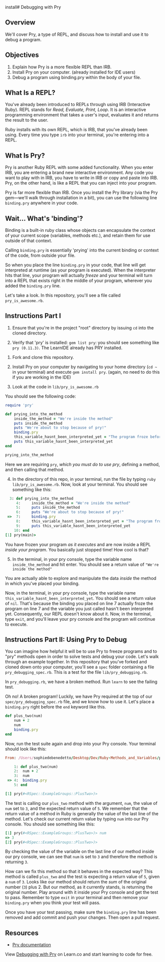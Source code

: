 install# Debugging with Pry

## Overview

We'll cover Pry, a type of REPL, and discuss how to install and use it to debug a program. 

## Objectives

1. Explain how Pry is a more flexible REPL than IRB. 
2. Install Pry on your computer. (already installed for IDE users)
3. Debug a program using binding.pry within the body of your file.

## What Is a REPL?

You've already been introduced to REPLs through using IRB (Interactive Ruby). REPL stands for *Read, Evaluate, Print, Loop*. It is an interactive programming environment that takes a user's input, evaluates it and returns the result to the user. 

Ruby installs with its own REPL, which is IRB, that you've already been using. Every time you type `irb` into your terminal, you're entering into a REPL.

## What Is Pry?

Pry is another Ruby REPL with some added functionality. When you enter IRB, you are entering a brand new interactive environment. Any code you want to play with in IRB, you have to write in IRB or copy and paste into IRB. Pry, on the other hand, is like a REPL that you can inject into your program. 

Pry is far more flexible than IRB. Once you install the Pry library (via the Pry gem—we'll walk through installation in a bit), you can use the following line `binding.pry` anywhere in your code. 

## Wait... What's 'binding'? 

Binding is a built-in ruby class whose objects can encapsulate the context of your current scope (variables, methods etc.), and retain them for use outside of that context. 

Calling `binding.pry` is essentially 'prying' into the current binding or context of the code, from outside your file.

So when you place the line `binding.pry` in your code, that line will get interpreted at runtime (as your program is executed). When the interpreter hits that line, your program will actually *freeze* and your terminal will turn into a REPL that exists right in the middle of your program, wherever you added the `binding.pry` line. 

Let's take a look. In this repository, you'll see a file called `pry_is_awesome.rb`. 

## Instructions Part I

<div class="readme-content-test--show-when-active">
    
1. Ensure that you're in the project "root" directory by issuing `cd` into the cloned directory. 
    
2. Verify that 'pry' is installed: `gem list pry`: you should see something like `pry (0.11.3)`. The LearnIDE already has PRY installed.  

</div>
    
<div class="readme-content-test--hide-when-active">
    
1. Fork and clone this repository.   

2. Install Pry on your computer by navigating to your home directory (`cd ~` in your terminal) and execute `gem install pry`. (again, no need to do this if you are working in the IDE)
</div>

3. Look at the code in `lib/pry_is_awesome.rb`

You should see the following code: 

```ruby
require 'pry'

def prying_into_the_method
    inside_the_method = "We're inside the method"
    puts inside_the_method
    puts "We're about to stop because of pry!"
    binding.pry
    this_variable_hasnt_been_interpreted_yet = "The program froze before it could read me!" 
    puts this_variable_hasnt_been_interpreted_yet
end

prying_into_the_method
```
Here we are requiring `pry`, *which you must do to use pry*, defining a method, and then calling that method. 

4. In the directory of this repo, in your terminal, run the file by typing `ruby lib/pry_is_awesome.rb`. Now, look at your terminal. You should see something like this: 

```ruby
  3: def prying_into_the_method
     4:     inside_the_method = "We're inside the method"
     5:     puts inside_the_method
     6:     puts "We're about to stop because of pry!"
 =>  7:     binding.pry
     8:     this_variable_hasnt_been_interpreted_yet = "The program froze before it could read me!" 
     9:     puts this_variable_hasnt_been_interpreted_yet
    10: end
[1] pry(main)> 
```

You have frozen your program *as it executes* and are now inside a REPL *inside your program*. You basically just stopped time! How cool is that?

5. In the terminal, in your pry console, type the variable name `inside_the_method` and hit enter. You should see a return value of `"We're inside the method"`

You are actually able to explore and manipulate the data *inside* the method in which you've placed your binding. 

Now, in the terminal, in your pry console, type the variable name `this_variable_hasnt_been_interpreted_yet`. You should see a return value of `nil`. That's because the binding you placed on line 7 actually froze the program on line 7 and the variable you just called hasn't been interpreted yet. Consequently, our REPL doesn't know about it. 
Now, in the terminal, type `exit`, and you'll leave your pry console and the program will continue to execute. 

## Instructions Part II: Using Pry to Debug

You can imagine how helpful it will be to use Pry to freeze programs and to "pry" methods open in order to solve tests and debug your code. Let's walk through an example together. In this repository that you've forked and cloned down onto your computer, you'll see a `spec` folder containing a file `pry_debugging_spec.rb`. This is a test for the file `lib/pry_debugging.rb`. 

In `pry_debugging.rb`, we have a broken method. Run `learn` to see the failing test. 

Oh no! A broken program! Luckily, we have Pry required at the top of our `spec/pry_debugging_spec.rb` file, and we know how to use it. Let's place a `binding.pry` right before the `end` keyword like this. 

```ruby
def plus_two(num)
    num + 2
    num 
    binding.pry
end
```

Now, run the test suite again and drop into your Pry console. Your terminal should look like this: 

```ruby
From: /Users/sophiedebenedetto/Desktop/Dev/Ruby-Methods_and_Variables/pry-readme/lib/pry_debugging.rb @ line 4 Object#plus_two:

    1: def plus_two(num)
    2:  num + 2
    3:  num 
 => 4:  binding.pry
    5: end

[1] pry(#<RSpec::ExampleGroups::PlusTwo>)>
```

The test is calling our `plus_two` method with the argument, `num`,  the value of `num` set to `3`, and the expected return value of `5`. We remember that the return value of a method in Ruby is generally the value of the last line of the method. Let's check our current return value by typing `num` into our Pry console. You should see something like this: 

```ruby
[1] pry(#<RSpec::ExampleGroups::PlusTwo>)> num
=> 3
[2] pry(#<RSpec::ExampleGroups::PlusTwo>)> 
```

By checking the value of the variable on the last line of our method inside our pry console, we can see that `num` is set to `3` and therefore the method is returning `3`. 

How can we fix this method so that it behaves in the expected way? This method is called `plus_two` and the test is expecting a return value of `5`, given a `num` of `3`. Looks like our method should return the *sum* of the original number (`3`) plus 2. But our method, as it currently stands, is returning the original number. Play around with it inside your Pry console and get the test to pass. Remember to type `exit` in your terminal and then remove your `binding.pry` when you think your test will pass. 

Once you have your test passing, make sure the `binding.pry` line has been removed and add commit and push your changes. Then open a pull request. 


## Resources 

* [Pry documentation](http://pryrepl.org/)

<p data-visibility='hidden'>View <a href='https://learn.co/lessons/debugging-with-pry' title='Debugging with Pry'>Debugging with Pry</a> on Learn.co and start learning to code for free.</p>
